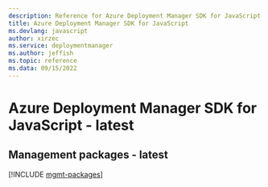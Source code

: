 ```yaml
---
description: Reference for Azure Deployment Manager SDK for JavaScript
title: Azure Deployment Manager SDK for JavaScript
ms.devlang: javascript
author: xirzec
ms.service: deploymentmanager
ms.author: jeffish
ms.topic: reference
ms.data: 09/15/2022
---
```

# Azure Deployment Manager SDK for JavaScript - latest

## Management packages - latest
[!INCLUDE [mgmt-packages](deployment-manager-mgmt-index.md)]